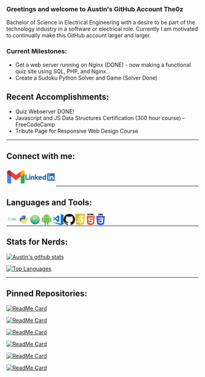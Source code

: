### Greetings and welcome to Austin's GitHub Account The0z

Bachelor of Science in Electrical Engineering with a desire to be part of the technology industry in a software  or electrical role.
Currently I am motivated to continually make this GitHub account larger and larger.

### Current Milestones:
- Get a web server running on Nginx (DONE) - now making a functional quiz site using SQL, PHP, and Nginx. 
- Create a Sudoku Python Solver and Game (Solver Done)

## Recent Accomplishments:
- Quiz Webserver DONE!
- Javascript and JS Data Structures Certification (300 hour course) - FreeCodeCamp
- Tribute Page for Responsive Web Design Course

---
## Connect with me:
[<img align="left" alt="Email: mraustingallagher@gmail.com" width="50px" src="https://raw.githubusercontent.com/The0z/imgFolder/main/logo-gmail.png" />][email]

[<img align="left" alt="Austin Gallagher | LinkedIn" height="50px" src="https://raw.githubusercontent.com/The0z/imgFolder/main/Linkedin-Logo.png" />][linkedin]

<br />
<br />

---

## Languages and Tools:


<img align="left" alt="Java" height="30px" src="https://raw.githubusercontent.com/github/explore/80688e429a7d4ef2fca1e82350fe8e3517d3494d/topics/java/java.png" />

<img align="left" alt="Python" height="30px" src="https://raw.githubusercontent.com/github/explore/80688e429a7d4ef2fca1e82350fe8e3517d3494d/topics/python/python.png" />

<img align="left" alt="Atom" height="30px" src="https://raw.githubusercontent.com/github/explore/80688e429a7d4ef2fca1e82350fe8e3517d3494d/topics/atom/atom.png" />

<img align="left" alt="Android SDK" height="30px" src="https://raw.githubusercontent.com/github/explore/80688e429a7d4ef2fca1e82350fe8e3517d3494d/topics/android/android.png" />

<img align="left" alt="Visual Studio Code" height="30px" src="https://raw.githubusercontent.com/github/explore/80688e429a7d4ef2fca1e82350fe8e3517d3494d/topics/visual-studio-code/visual-studio-code.png" />

<img align="left" alt="GitHub" height="30px" src="https://raw.githubusercontent.com/github/explore/78df643247d429f6cc873026c0622819ad797942/topics/github/github.png" />

<img align="left" alt="JS" height="30px" src="https://raw.githubusercontent.com/The0z/imgFolder/main/JS.png" />

<img align="left" alt="HTML" height="30px" src="https://raw.githubusercontent.com/The0z/imgFolder/main/1200px-HTML5_logo_and_wordmark.svg.png" />

<img align="left" alt="CSS" height="30px" src="https://raw.githubusercontent.com/The0z/imgFolder/main/CSS3_logo_and_wordmark.svg.png" />


<br />

---

## Stats for Nerds:
[![Austin's github stats](https://github-readme-stats.vercel.app/api?username=The0z&hide=stars,issues,contribs&show_icons=true&theme=dark)](https://github.com/anuraghazra/github-readme-stats)

[![Top Languages](https://github-readme-stats.vercel.app/api/top-langs/?username=The0z&layout=compact&langs_count=3)](https://github.com/anuraghazra/github-readme-stats)

---
## Pinned Repositories:
[![ReadMe Card](https://github-readme-stats.vercel.app/api/pin/?username=The0z&repo=QuizWebServer)](https://github.com/The0z/QuizWebServer)

[![ReadMe Card](https://github-readme-stats.vercel.app/api/pin/?username=The0z&repo=TechnicalDoc2021)](https://github.com/The0z/TechnicalDoc2021)

[![ReadMe Card](https://github-readme-stats.vercel.app/api/pin/?username=The0z&repo=ProductLandingPage2021)](https://github.com/The0z/ProductLandingPage2021)

[![ReadMe Card](https://github-readme-stats.vercel.app/api/pin/?username=The0z&repo=SurveyForm2021)](https://github.com/The0z/SurveyForm2021)

[![ReadMe Card](https://github-readme-stats.vercel.app/api/pin/?username=The0z&repo=TributePage2021)](https://github.com/The0z/TributePage2021)

[![ReadMe Card](https://github-readme-stats.vercel.app/api/pin/?username=The0z&repo=JustJavaCoffeeApp)](https://github.com/The0z/JustJavaCoffeeApp)

<!--
**The0z/The0z** is a ✨ _special_ ✨ repository because its `README.md` (this file) appears on your GitHub profile.
-->

[linkedin]: https://linkedin.com/in/austingallagher-ee
[email]: mailto:mraustingallagher@gmail.com



